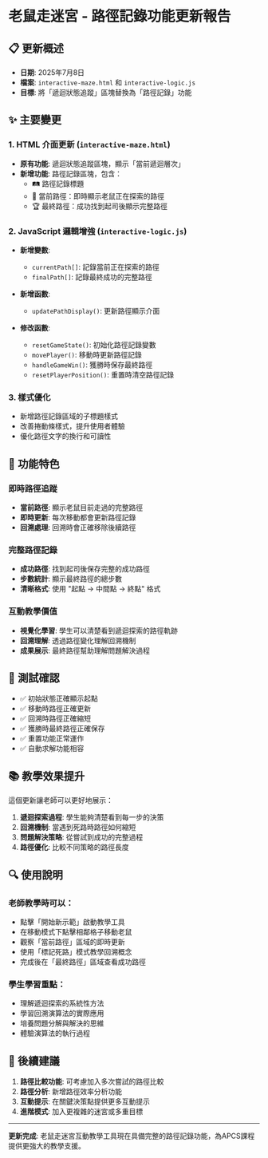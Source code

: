 # 老鼠走迷宮 - 路徑記錄功能更新報告

## 📋 更新概述
- **日期**: 2025年7月8日  
- **檔案**: `interactive-maze.html` 和 `interactive-logic.js`
- **目標**: 將「遞迴狀態追蹤」區塊替換為「路徑記錄」功能

## ✨ 主要變更

### 1. HTML 介面更新 (`interactive-maze.html`)
- **原有功能**: 遞迴狀態追蹤區塊，顯示「當前遞迴層次」
- **新增功能**: 路徑記錄區塊，包含：
  - 🛤️ 路徑記錄標題
  - 📍 當前路徑：即時顯示老鼠正在探索的路徑
  - 🏆 最終路徑：成功找到起司後顯示完整路徑

### 2. JavaScript 邏輯增強 (`interactive-logic.js`)
- **新增變數**:
  - `currentPath[]`: 記錄當前正在探索的路徑
  - `finalPath[]`: 記錄最終成功的完整路徑

- **新增函數**:
  - `updatePathDisplay()`: 更新路徑顯示介面

- **修改函數**:
  - `resetGameState()`: 初始化路徑記錄變數
  - `movePlayer()`: 移動時更新路徑記錄
  - `handleGameWin()`: 獲勝時保存最終路徑
  - `resetPlayerPosition()`: 重置時清空路徑記錄

### 3. 樣式優化
- 新增路徑記錄區域的子標題樣式
- 改善捲動條樣式，提升使用者體驗
- 優化路徑文字的換行和可讀性

## 🎯 功能特色

### 即時路徑追蹤
- **當前路徑**: 顯示老鼠目前走過的完整路徑
- **即時更新**: 每次移動都會更新路徑記錄
- **回溯處理**: 回溯時會正確移除後續路徑

### 完整路徑記錄
- **成功路徑**: 找到起司後保存完整的成功路徑
- **步數統計**: 顯示最終路徑的總步數
- **清晰格式**: 使用 "起點 → 中間點 → 終點" 格式

### 互動教學價值
- **視覺化學習**: 學生可以清楚看到遞迴探索的路徑軌跡
- **回溯理解**: 透過路徑變化理解回溯機制
- **成果展示**: 最終路徑幫助理解問題解決過程

## 🧪 測試確認
- ✅ 初始狀態正確顯示起點
- ✅ 移動時路徑正確更新
- ✅ 回溯時路徑正確縮短
- ✅ 獲勝時最終路徑正確保存
- ✅ 重置功能正常運作
- ✅ 自動求解功能相容

## 📚 教學效果提升
這個更新讓老師可以更好地展示：
1. **遞迴探索過程**: 學生能夠清楚看到每一步的決策
2. **回溯機制**: 當遇到死路時路徑如何縮短
3. **問題解決策略**: 從嘗試到成功的完整過程
4. **路徑優化**: 比較不同策略的路徑長度

## 🔍 使用說明
### 老師教學時可以：
- 點擊「開始新示範」啟動教學工具
- 在移動模式下點擊相鄰格子移動老鼠
- 觀察「當前路徑」區域的即時更新
- 使用「標記死路」模式教學回溯概念
- 完成後在「最終路徑」區域查看成功路徑

### 學生學習重點：
- 理解遞迴探索的系統性方法
- 學習回溯演算法的實際應用
- 培養問題分解與解決的思維
- 體驗演算法的執行過程

## 🚀 後續建議
1. **路徑比較功能**: 可考慮加入多次嘗試的路徑比較
2. **路徑分析**: 新增路徑效率分析功能
3. **互動提示**: 在關鍵決策點提供更多互動提示
4. **進階模式**: 加入更複雜的迷宮或多重目標

---
**更新完成**: 老鼠走迷宮互動教學工具現在具備完整的路徑記錄功能，為APCS課程提供更強大的教學支援。